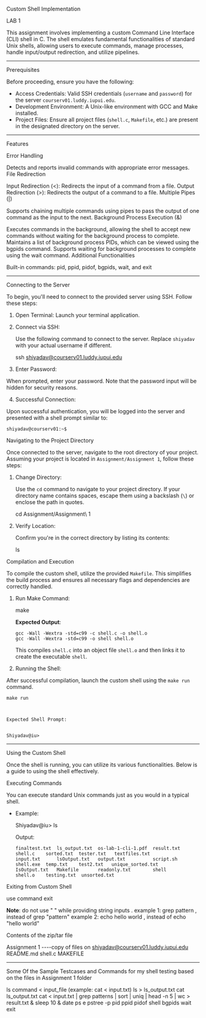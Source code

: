  Custom Shell Implementation

 LAB 1

This assignment involves implementing a custom Command Line Interface (CLI) shell in C. The shell emulates fundamental functionalities of standard Unix shells, allowing users to execute commands, manage processes, handle input/output redirection, and utilize pipelines.

---

Prerequisites

Before proceeding, ensure you have the following:

- Access Credentials: Valid SSH credentials (`username` and `password`) for the server `courserv01.luddy.iupui.edu`.
- Development Environment: A Unix-like environment with GCC and Make installed.
- Project Files: Ensure all project files (`shell.c`, `Makefile`, etc.) are present in the designated directory on the server.

---

Features

Error Handling

Detects and reports invalid commands with appropriate error messages.
File Redirection

Input Redirection (<): Redirects the input of a command from a file.
Output Redirection (>): Redirects the output of a command to a file.
Multiple Pipes (|)

Supports chaining multiple commands using pipes to pass the output of one command as the input to the next.
Background Process Execution (&)

Executes commands in the background, allowing the shell to accept new commands without waiting for the background process to complete.
Maintains a list of background process PIDs, which can be viewed using the bgpids command.
Supports waiting for background processes to complete using the wait command.
Additional Functionalities

Built-in commands: pid, ppid, pidof, bgpids, wait, and exit

------------

Connecting to the Server

To begin, you'll need to connect to the provided server using SSH. Follow these steps:

1. Open Terminal: Launch your terminal application.

2. Connect via SSH:

    Use the following command to connect to the server. Replace `shiyadav` with your actual username if different.


    ssh shiyadav@courserv01.luddy.iupui.edu
    

3. Enter Password:

When prompted, enter your password. Note that the password input will be hidden for security reasons.

   

4. Successful Connection:

Upon successful authentication, you will be logged into the server and presented with a shell prompt similar to:


    shiyadav@courserv01:~$
   



Navigating to the Project Directory

Once connected to the server, navigate to the root directory of your project. Assuming your project is located in `Assignment/Assignment 1`, follow these steps:

1. Change Directory:

    Use the `cd` command to navigate to your project directory. If your directory name contains spaces, escape them using a backslash (`\`) or enclose the path in quotes.

    
    cd Assignment/Assignment\ 1
   

2. Verify Location:

    Confirm you're in the correct directory by listing its contents:


    ls


Compilation and Execution

To compile the custom shell, utilize the provided `Makefile`. This simplifies the build process and ensures all necessary flags and dependencies are correctly handled.

1. Run Make Command:

    
    make
    

    **Expected Output**:

    ```
    gcc -Wall -Wextra -std=c99 -c shell.c -o shell.o
    gcc -Wall -Wextra -std=c99 -o shell shell.o
    ```

    This compiles `shell.c` into an object file `shell.o` and then links it to create the executable `shell`.


2. Running the Shell:

 After successful compilation, launch the custom shell using the `make run` command.

    
    make run
  


    Expected Shell Prompt:

    
    Shiyadav@iu> 
    

---

Using the Custom Shell

Once the shell is running, you can utilize its various functionalities. Below is a guide to using the shell effectively.

 Executing Commands

You can execute standard Unix commands just as you would in a typical shell.

- Example:

    
    Shiyadav@iu> ls
    

    Output:

    ```
    finaltest.txt  ls_output.txt  os-lab-1-cli-1.pdf  result.txt  shell.c    sorted.txt  tester.txt   textfiles.txt
    input.txt      lsOutput.txt   output.txt          script.sh   shell.exe  temp.txt    test2.txt   unique_sorted.txt
    IsOutput.txt   Makefile       readonly.txt        shell       shell.o    testing.txt  unsorted.txt 
    ```


Exiting from Custom Shell 

use command 
exit


**Note**: do not use " " while providing string inputs .
example 1: grep pattern , instead of grep "pattern"
example 2: echo hello world , instead of echo "hello world"

Contents of the zip/tar file 

Assignment 1 ----copy of files on shiyadav@courserv01.luddy.iupui.edu
README.md
shell.c
MAKEFILE

-------------------------------------------------------------
Some Of the Sample Testcases and Commands for my shell testing based on the files in Assignment 1 folder



ls
command < input_file (example:  cat < input.txt)
ls > ls_output.txt
cat ls_output.txt
cat < input.txt | grep patterns | sort | uniq | head -n 5 | wc > result.txt &
sleep 10 &
date
ps e
pstree -p
pid
ppid
pidof shell
bgpids
wait
exit

